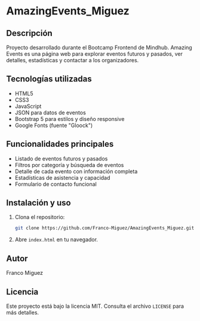 # AmazingEvents_Miguez

## Descripción
Proyecto desarrollado durante el Bootcamp Frontend de Mindhub. Amazing Events es una página web para explorar eventos futuros y pasados, ver detalles, estadísticas y contactar a los organizadores.

## Tecnologías utilizadas
- HTML5
- CSS3
- JavaScript
- JSON para datos de eventos
- Bootstrap 5 para estilos y diseño responsive
- Google Fonts (fuente "Gloock")

## Funcionalidades principales
- Listado de eventos futuros y pasados
- Filtros por categoría y búsqueda de eventos
- Detalle de cada evento con información completa
- Estadísticas de asistencia y capacidad
- Formulario de contacto funcional

## Instalación y uso
1. Clona el repositorio:
   ```bash
   git clone https://github.com/Franco-Miguez/AmazingEvents_Miguez.git
   ```
2. Abre `index.html` en tu navegador.

## Autor
Franco Miguez

## Licencia
Este proyecto está bajo la licencia MIT. Consulta el archivo `LICENSE` para más detalles.